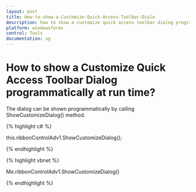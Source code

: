 ```yaml
---
layout: post
title: How-to-show-a-Customize-Quick-Access-Toolbar-Dialo
description: how to show a customize quick access toolbar dialog programmatically at run time?
platform: windowsforms
control: Tools
documentation: ug
---
```


# How to show a Customize Quick Access Toolbar Dialog programmatically at run time?

The dialog can be shown programmatically by calling ShowCustomizeDialog() method.

{% highlight c# %}

this.ribbonControlAdv1.ShowCustomizeDialog();

{% endhighlight %}

{% highlight vbnet %}

Me.ribbonControlAdv1.ShowCustomizeDialog()


{% endhighlight %}
